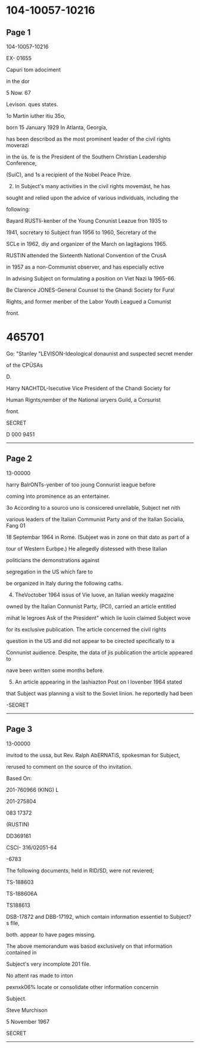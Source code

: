 # 104-10057-10216

## Page 1

104-10057-10216

EX- 01655

Capuri tom adociment

in the dor

5 Now. 67

Levison. ques states.

1o Martin iuther itiu 35o,

born 15 January 1929 In Atlanta, Georgia,

has been describod as the most prominent leader of the civil rights moverazi

in the üs. fe is the President of the Southern Christian Leadership Conference,

(SuiC), and 1s a recipient of the Nobel Peace Prize.

2. In Subject's many activities in the civil rights movemäst, he has

sought and relied upon the advice of various individuals, including the

following:

Bayard RUSTli-kenber of the Young Conunist Leazue fron 1935 to

1941, socretary to Subject fran 1956 to 1960, Secretary of the

SCLe in 1962, diy and organizer of the March on lagitagions 1965.

RUSTIN attended the Sixteenth National Convention of the CrusA

in 1957 as a non-Communist observer, and has especially ective

In advising Subject on formulating a position on Viet Nazi la 1965-66.

Be Clarence JONES-General Counsel to the Ghandi Society for Fura!

Rights, and former menber of the Labor Youth Leagued a Comunist

front.

# 465701

Go: "Stanley "LEVISON-Ideological donaunist and suspected secret mender

of the CPÜSAs

D.

Harry NACHTDL-Isecutive Vice President of the Chandi Society for

Human Rignts;nember of the National iaryers Guild, a Corsurist

front.

SECRET

D 000 9451

---

## Page 2

13-00000

harry BalrONTs-yenber of too joung Connurist ieague before

coming into prominence as an entertainer.

3o According to a sourco uno is consicered unrellable, Subject net nith

various leaders of the Italian Communist Party and of the Itallan Socialia, Fang 01

18 Septembar 1964 in Rome. (Subjeet was in zone on that dato as part of a

tour of Western Eurbpe.) He allegedly distessed with these Italian

politicians the demonstrations against

segregation in the US which fare to

be organized in Italy during the following caths.

4. TheVoctober 1964 issus of Vie luove, an Italian weekly magazine

owned by the Italian Connunist Party, (PCI), carried an article entitled

mihat le legroes Ask of the President" which lie luoin claimed Subject wove

for its exclusive publication. The article concerned the civil rights

question in the US and did not appear to be cirected specifically to a

Connunist audience. Despite, the data of jis publication the article appeared to

nave been written some months before.

5. An article appearing in the lashiazton Post on l lovenber 1964 stated

that Subject was planning a visit to the Soviet linion. he reportedly had been

-SEORET

---

## Page 3

13-00000

invitod to the ussa, but Rev. Ralph AbERNATiS, spokesman for Subject,

rerused to comment on the source of tho invitation.

Based On:

201-760966 (KING) L

201-275804

083 17372

(RUSTIN)

DD369161

CSCI- 316/02051-64

-6783

The following documents, held in RID/SD, were not reviered;

TS-188603

TS-188606A

TS188613

DSB-17872 and DBB-17192, which contain information essentiel to Subject?s flle,

both. appear to have pages missing.

The above memorandum was basod exclusively on that information contained in

Subject's very incomplote 201 file.

No attent ras made to inton

pexnxk06% locate or consolidate other information concernin

Subject.

Steve Murchison

5 November 1967

SECRET

---

